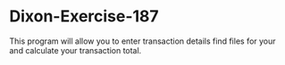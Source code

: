 # Dixon-Exercise-187
This program will allow you to enter transaction details find files for your and calculate your transaction total.
